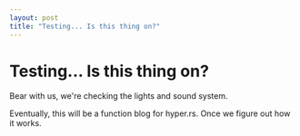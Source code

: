 ```yaml
---
layout: post
title: "Testing... Is this thing on?"
---
```


# Testing... Is this thing on?

Bear with us, we're checking the lights and sound system.

Eventually, this will be a function blog for hyper.rs. Once we figure out how it works.
